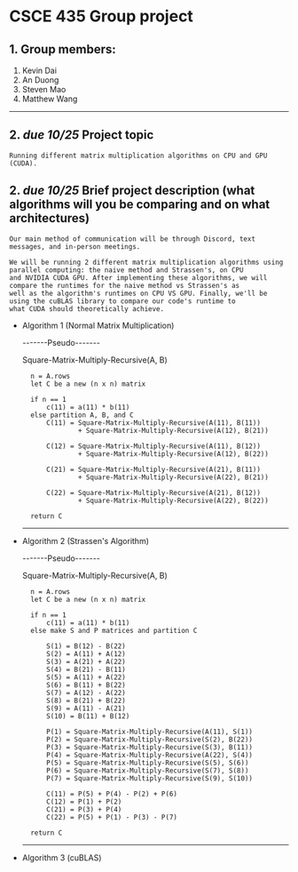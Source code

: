 # CSCE 435 Group project

## 1. Group members:
1. Kevin Dai
2. An Duong
3. Steven Mao
4. Matthew Wang

---

## 2. _due 10/25_ Project topic

    Running different matrix multiplication algorithms on CPU and GPU (CUDA).  

## 2. _due 10/25_ Brief project description (what algorithms will you be comparing and on what architectures)

    Our main method of communication will be through Discord, text messages, and in-person meetings.
    
    We will be running 2 different matrix multiplication algorithms using parallel computing: the naive method and Strassen's, on CPU 
    and NVIDIA CUDA GPU. After implementing these algorithms, we will compare the runtimes for the naive method vs Strassen's as 
    well as the algorithm's runtimes on CPU VS GPU. Finally, we'll be using the cuBLAS library to compare our code's runtime to 
    what CUDA should theoretically achieve.
    

- Algorithm 1 (Normal Matrix Multiplication)

    -------Pseudo-------

    Square-Matrix-Multiply-Recursive(A, B)

        n = A.rows
        let C be a new (n x n) matrix

        if n == 1
            c(11) = a(11) * b(11)
        else partition A, B, and C
            C(11) = Square-Matrix-Multiply-Recursive(A(11), B(11))
                    + Square-Matrix-Multiply-Recursive(A(12), B(21))

            C(12) = Square-Matrix-Multiply-Recursive(A(11), B(12))
                    + Square-Matrix-Multiply-Recursive(A(12), B(22))

            C(21) = Square-Matrix-Multiply-Recursive(A(21), B(11))
                    + Square-Matrix-Multiply-Recursive(A(22), B(21))

            C(22) = Square-Matrix-Multiply-Recursive(A(21), B(12))
                    + Square-Matrix-Multiply-Recursive(A(22), B(22))

        return C

    --------------------

- Algorithm 2 (Strassen's Algorithm)

    -------Pseudo-------

    Square-Matrix-Multiply-Recursive(A, B)

        n = A.rows
        let C be a new (n x n) matrix

        if n == 1
            c(11) = a(11) * b(11)
        else make S and P matrices and partition C

            S(1) = B(12) - B(22)
            S(2) = A(11) + A(12)
            S(3) = A(21) + A(22)
            S(4) = B(21) - B(11)
            S(5) = A(11) + A(22)
            S(6) = B(11) + B(22)
            S(7) = A(12) - A(22)
            S(8) = B(21) + B(22)
            S(9) = A(11) - A(21)
            S(10) = B(11) + B(12)

            P(1) = Square-Matrix-Multiply-Recursive(A(11), S(1))
            P(2) = Square-Matrix-Multiply-Recursive(S(2), B(22))
            P(3) = Square-Matrix-Multiply-Recursive(S(3), B(11))
            P(4) = Square-Matrix-Multiply-Recursive(A(22), S(4))
            P(5) = Square-Matrix-Multiply-Recursive(S(5), S(6))
            P(6) = Square-Matrix-Multiply-Recursive(S(7), S(8))
            P(7) = Square-Matrix-Multiply-Recursive(S(9), S(10))

            C(11) = P(5) + P(4) - P(2) + P(6)
            C(12) = P(1) + P(2)
            C(21) = P(3) + P(4)
            C(22) = P(5) + P(1) - P(3) - P(7)

        return C

    --------------------
    
- Algorithm 3 (cuBLAS)
